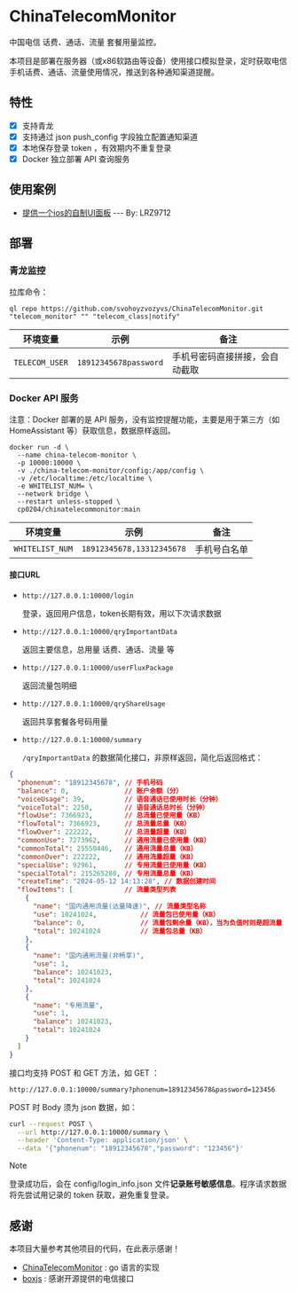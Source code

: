 # ChinaTelecomMonitor

中国电信 话费、通话、流量 套餐用量监控。

本项目是部署在服务器（或x86软路由等设备）使用接口模拟登录，定时获取电信手机话费、通话、流量使用情况，推送到各种通知渠道提醒。

## 特性

- [x] 支持青龙
- [x] 支持通过 json push_config 字段独立配置通知渠道
- [x] 本地保存登录 token ，有效期内不重复登录
- [x] Docker 独立部署 API 查询服务

## 使用案例

- [提供一个ios的自制UI面板](https://github.com/Cp0204/ChinaTelecomMonitor/issues/18) --- By: LRZ9712

## 部署

### 青龙监控

拉库命令：

```
ql repo https://github.com/svohoyzvozyvs/ChinaTelecomMonitor.git "telecom_monitor" "" "telecom_class|notify"
```

| 环境变量       | 示例                  | 备注                           |
| -------------- | --------------------- | ------------------------------ |
| `TELECOM_USER` | `18912345678password` | 手机号密码直接拼接，会自动截取 |

### Docker API 服务

注意：Docker 部署的是 API 服务，没有监控提醒功能，主要是用于第三方（如 HomeAssistant 等）获取信息，数据原样返回。

```shell
docker run -d \
  --name china-telecom-monitor \
  -p 10000:10000 \
  -v ./china-telecom-monitor/config:/app/config \
  -v /etc/localtime:/etc/localtime \
  -e WHITELIST_NUM= \
  --network bridge \
  --restart unless-stopped \
  cp0204/chinatelecommonitor:main
```

| 环境变量        | 示例                      | 备注         |
| --------------- | ------------------------- | ------------ |
| `WHITELIST_NUM` | `18912345678,13312345678` | 手机号白名单 |

#### 接口URL

- `http://127.0.0.1:10000/login`

  登录，返回用户信息，token长期有效，用以下次请求数据

- `http://127.0.0.1:10000/qryImportantData`

  返回主要信息，总用量 话费、通话、流量 等

- `http://127.0.0.1:10000/userFluxPackage`

  返回流量包明细

- `http://127.0.0.1:10000/qryShareUsage`

  返回共享套餐各号码用量

- `http://127.0.0.1:10000/summary`

  `/qryImportantData` 的数据简化接口，非原样返回，简化后返回格式：

```json
{
  "phonenum": "18912345678", // 手机号码
  "balance": 0,              // 账户余额（分）
  "voiceUsage": 39,          // 语音通话已使用时长（分钟）
  "voiceTotal": 2250,        // 语音通话总时长（分钟）
  "flowUse": 7366923,        // 总流量已使用量（KB）
  "flowTotal": 7366923,      // 总流量总量（KB）
  "flowOver": 222222,        // 总流量超量（KB）
  "commonUse": 7273962,      // 通用流量已使用量（KB）
  "commonTotal": 25550446,   // 通用流量总量（KB）
  "commonOver": 222222,      // 通用流量超量（KB）
  "specialUse": 92961,       // 专用流量已使用量（KB）
  "specialTotal": 215265280, // 专用流量总量（KB）
  "createTime": "2024-05-12 14:13:28", // 数据创建时间
  "flowItems": [             // 流量类型列表
    {
      "name": "国内通用流量(达量降速)", // 流量类型名称
      "use": 10241024,           // 流量包已使用量（KB）
      "balance": 0,              // 流量包剩余量（KB），当为负值时则是超流量
      "total": 10241024          // 流量包总量（KB）
    },
    {
      "name": "国内通用流量(非畅享)",
      "use": 1,
      "balance": 10241023,
      "total": 10241024
    },
    {
      "name": "专用流量",
      "use": 1,
      "balance": 10241023,
      "total": 10241024
    }
  ]
}
```

接口均支持 POST 和 GET 方法，如 GET ：

```
http://127.0.0.1:10000/summary?phonenum=18912345678&password=123456
```

POST 时 Body 须为 json 数据，如：

```bash
curl --request POST \
  --url http://127.0.0.1:10000/summary \
  --header 'Content-Type: application/json' \
  --data '{"phonenum": "18912345678","password": "123456"}'
```

> [!NOTE]
> 登录成功后，会在 config/login_info.json 文件**记录账号敏感信息**。程序请求数据将先尝试用记录的 token 获取，避免重复登录。

## 感谢

本项目大量参考其他项目的代码，在此表示感谢！

- [ChinaTelecomMonitor](https://github.com/LambdaExpression/ChinaTelecomMonitor) : go 语言的实现
- [boxjs](https://github.com/gsons/boxjs) : 感谢开源提供的电信接口
